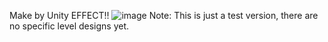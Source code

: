 Make by Unity
EFFECT!!
![image](https://github.com/user-attachments/assets/0ff33cef-4ea5-4437-9d4a-72ff8b89cc3f)
Note: This is just a test version, there are no specific level designs yet. 
